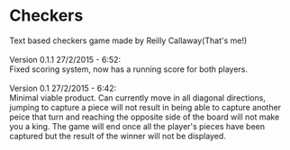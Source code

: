 # Checkers
Text based checkers game made by Reilly Callaway(That's me!) <br><br>
Version 0.1.1 27/2/2015 - 6:52:<br>
    Fixed scoring system, now has a running score for both players.<br><br>
Version 0.1 27/2/2015 - 6:42:<br>
    Minimal viable product. Can currently move in all diagonal directions, jumping to capture a piece will not result in being able to capture another peice that turn and reaching the opposite side of the board will not make you a king. The game will end once all the player's pieces have been captured but the result of the winner will not be displayed.
